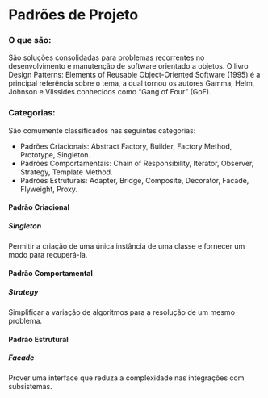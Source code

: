 # Padrões de Projeto
### O que são:
São soluções consolidadas para problemas recorrentes no desenvolvimento e manutenção de software orientado a objetos.
O livro Design Patterns: Elements of Reusable Object-Oriented Software (1995) é a principal referência sobre o tema, a qual tornou os autores Gamma, Helm, Johnson e Vlissides conhecidos como “Gang of Four” (GoF).

### Categorias:
São comumente classificados nas seguintes categorias:
* Padrões Criacionais: Abstract Factory, Builder, Factory Method, Prototype, Singleton.
* Padrões Comportamentais: Chain of Responsibility, Iterator, Observer, Strategy, Template Method.
* Padrões Estruturais: Adapter, Bridge, Composite, Decorator, Facade, Flyweight, Proxy.

#### Padrão Criacional
##### Singleton
Permitir a criação de uma única instância de uma classe e fornecer um modo para recuperá-la.

#### Padrão Comportamental
##### Strategy
Simplificar a variação de algoritmos para a resolução de um mesmo problema.

#### Padrão Estrutural
##### Facade
Prover uma interface que reduza a complexidade nas integrações com subsistemas.


